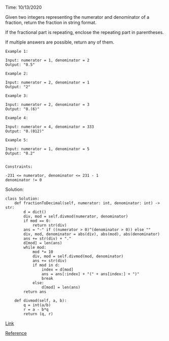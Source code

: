 Time: 10/13/2020

Given two integers representing the numerator and denominator of a fraction, return the fraction in string format.

If the fractional part is repeating, enclose the repeating part in parentheses.

If multiple answers are possible, return any of them.

 
```
Example 1:

Input: numerator = 1, denominator = 2
Output: "0.5"

Example 2:

Input: numerator = 2, denominator = 1
Output: "2"

Example 3:

Input: numerator = 2, denominator = 3
Output: "0.(6)"

Example 4:

Input: numerator = 4, denominator = 333
Output: "0.(012)"

Example 5:

Input: numerator = 1, denominator = 5
Output: "0.2"
 

Constraints:

-231 <= numerator, denominator <= 231 - 1
denominator != 0

```

Solution:

```
class Solution:
    def fractionToDecimal(self, numerator: int, denominator: int) -> str:
        d = dict()
        div, mod = self.divmod(numerator, denominator)
        if mod == 0:
            return str(div)
        ans = "-" if ((numerator > 0)^(denominator > 0)) else ""
        div, mod, denominator = abs(div), abs(mod), abs(denominator)
        ans += str(div) + "."
        d[mod] = len(ans)
        while mod:
            mod *= 10
            div, mod = self.divmod(mod, denominator)
            ans += str(div)
            if mod in d:
                index = d[mod]
                ans = ans[:index] + "(" + ans[index:] + ")"
                break
            else:
                d[mod] = len(ans)
        return ans
        
    def divmod(self, a, b):
        q = int(a/b)
        r = a - b*q
        return (q, r)
```
[Link](https://leetcode.com/problems/fraction-to-recurring-decimal/)

[Reference](https://blog.csdn.net/fuxuemingzhu/article/details/82533218)


